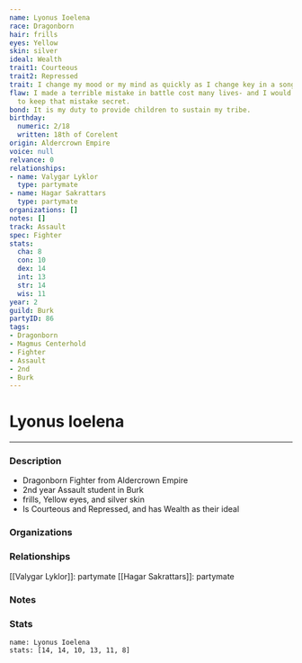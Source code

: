 ```yaml
---
name: Lyonus Ioelena
race: Dragonborn
hair: frills
eyes: Yellow
skin: silver
ideal: Wealth
trait1: Courteous
trait2: Repressed
trait: I change my mood or my mind as quickly as I change key in a song.
flaw: I made a terrible mistake in battle cost many lives- and I would do anything
  to keep that mistake secret.
bond: It is my duty to provide children to sustain my tribe.
birthday:
  numeric: 2/18
  written: 18th of Corelent
origin: Aldercrown Empire
voice: null
relvance: 0
relationships:
- name: Valygar Lyklor
  type: partymate
- name: Hagar Sakrattars
  type: partymate
organizations: []
notes: []
track: Assault
spec: Fighter
stats:
  cha: 8
  con: 10
  dex: 14
  int: 13
  str: 14
  wis: 11
year: 2
guild: Burk
partyID: 86
tags:
- Dragonborn
- Magmus Centerhold
- Fighter
- Assault
- 2nd
- Burk
---
```

# Lyonus Ioelena
---
### Description
- Dragonborn Fighter from Aldercrown Empire
- 2nd year Assault student in Burk
- frills, Yellow eyes, and silver skin
- Is Courteous and Repressed, and has Wealth as their ideal

### Organizations

### Relationships
[[Valygar Lyklor]]: partymate
[[Hagar Sakrattars]]: partymate

### Notes

### Stats
```statblock
name: Lyonus Ioelena
stats: [14, 14, 10, 13, 11, 8]
```